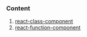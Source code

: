 ### Content

1. [react-class-component](https://github.com/nguyenvanthanh280921/react_study/tree/master/react-component)
2. [react-function-component](https://github.com/nguyenvanthanh280921/react_study/tree/master/function-component)
